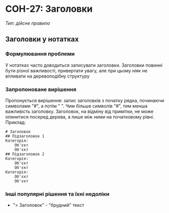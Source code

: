 # СОН-27: Заголовки
*Тип: дійсне правило*
## Заголовки у нотатках
### Формулювання проблеми
У нотатках часто доводиться записувати заголовки. Заголовки повинні бути різної важливості, привертати увагу, але при цьому ніяк не впливати на деревоподібну структуру
### Запропоноване вирішення
Пропонується вирішення: запис заголовків з початку рядка, починаючи символами "#", а потім " ". Чим більше символів "#", тим менша важливість заголовку. Заголовок, на відміну від примітки, не може опинитися посеред дерева, а лише між ними на початковому рівні. Приклад:
```
# Заголовок
## Підзаголовок 1
Категорія:
    Об'єкт
    Об'єкт
## Підзаголовок 2
Категорія:
    Об'єкт
    Об'єкт
Категорія:
    Об'єкт
    Об'єкт
```
### Інші популярні рішення та їхні недоліки
  - "> Заголовок" - "брудний" текст
